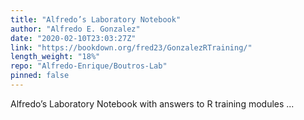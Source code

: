 ```yaml
---
title: "Alfredo’s Laboratory Notebook"
author: "Alfredo E. Gonzalez"
date: "2020-02-10T23:03:27Z"
link: "https://bookdown.org/fred23/GonzalezRTraining/"
length_weight: "18%"
repo: "Alfredo-Enrique/Boutros-Lab"
pinned: false
---
```


Alfredo’s Laboratory Notebook with answers to R training modules ...
